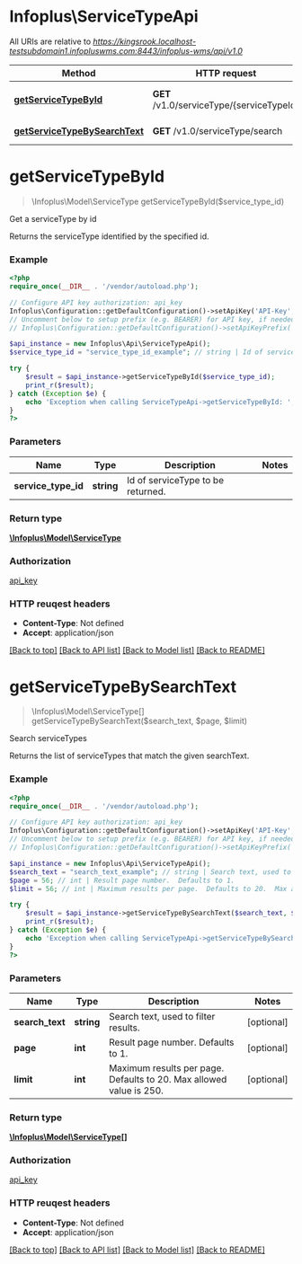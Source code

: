 # Infoplus\ServiceTypeApi

All URIs are relative to *https://kingsrook.localhost-testsubdomain1.infopluswms.com:8443/infoplus-wms/api/v1.0*

Method | HTTP request | Description
------------- | ------------- | -------------
[**getServiceTypeById**](ServiceTypeApi.md#getServiceTypeById) | **GET** /v1.0/serviceType/{serviceTypeId} | Get a serviceType by id
[**getServiceTypeBySearchText**](ServiceTypeApi.md#getServiceTypeBySearchText) | **GET** /v1.0/serviceType/search | Search serviceTypes


# **getServiceTypeById**
> \Infoplus\Model\ServiceType getServiceTypeById($service_type_id)

Get a serviceType by id

Returns the serviceType identified by the specified id.

### Example 
```php
<?php
require_once(__DIR__ . '/vendor/autoload.php');

// Configure API key authorization: api_key
Infoplus\Configuration::getDefaultConfiguration()->setApiKey('API-Key', 'YOUR_API_KEY');
// Uncomment below to setup prefix (e.g. BEARER) for API key, if needed
// Infoplus\Configuration::getDefaultConfiguration()->setApiKeyPrefix('API-Key', 'BEARER');

$api_instance = new Infoplus\Api\ServiceTypeApi();
$service_type_id = "service_type_id_example"; // string | Id of serviceType to be returned.

try { 
    $result = $api_instance->getServiceTypeById($service_type_id);
    print_r($result);
} catch (Exception $e) {
    echo 'Exception when calling ServiceTypeApi->getServiceTypeById: ', $e->getMessage(), "\n";
}
?>
```

### Parameters

Name | Type | Description  | Notes
------------- | ------------- | ------------- | -------------
 **service_type_id** | **string**| Id of serviceType to be returned. | 

### Return type

[**\Infoplus\Model\ServiceType**](ServiceType.md)

### Authorization

[api_key](../README.md#api_key)

### HTTP reuqest headers

 - **Content-Type**: Not defined
 - **Accept**: application/json

[[Back to top]](#) [[Back to API list]](../README.md#documentation-for-api-endpoints) [[Back to Model list]](../README.md#documentation-for-models) [[Back to README]](../README.md)

# **getServiceTypeBySearchText**
> \Infoplus\Model\ServiceType[] getServiceTypeBySearchText($search_text, $page, $limit)

Search serviceTypes

Returns the list of serviceTypes that match the given searchText.

### Example 
```php
<?php
require_once(__DIR__ . '/vendor/autoload.php');

// Configure API key authorization: api_key
Infoplus\Configuration::getDefaultConfiguration()->setApiKey('API-Key', 'YOUR_API_KEY');
// Uncomment below to setup prefix (e.g. BEARER) for API key, if needed
// Infoplus\Configuration::getDefaultConfiguration()->setApiKeyPrefix('API-Key', 'BEARER');

$api_instance = new Infoplus\Api\ServiceTypeApi();
$search_text = "search_text_example"; // string | Search text, used to filter results.
$page = 56; // int | Result page number.  Defaults to 1.
$limit = 56; // int | Maximum results per page.  Defaults to 20.  Max allowed value is 250.

try { 
    $result = $api_instance->getServiceTypeBySearchText($search_text, $page, $limit);
    print_r($result);
} catch (Exception $e) {
    echo 'Exception when calling ServiceTypeApi->getServiceTypeBySearchText: ', $e->getMessage(), "\n";
}
?>
```

### Parameters

Name | Type | Description  | Notes
------------- | ------------- | ------------- | -------------
 **search_text** | **string**| Search text, used to filter results. | [optional] 
 **page** | **int**| Result page number.  Defaults to 1. | [optional] 
 **limit** | **int**| Maximum results per page.  Defaults to 20.  Max allowed value is 250. | [optional] 

### Return type

[**\Infoplus\Model\ServiceType[]**](ServiceType.md)

### Authorization

[api_key](../README.md#api_key)

### HTTP reuqest headers

 - **Content-Type**: Not defined
 - **Accept**: application/json

[[Back to top]](#) [[Back to API list]](../README.md#documentation-for-api-endpoints) [[Back to Model list]](../README.md#documentation-for-models) [[Back to README]](../README.md)

